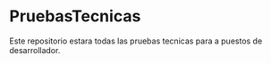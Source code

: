 # PruebasTecnicas
Este repositorio estara todas las pruebas tecnicas para a puestos de desarrollador.
